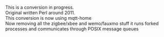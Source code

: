 This is a conversion in progress.    
Original written Perl around 2011.  
This conversion is now using mqtt-home   
Now removing all the zigbee/xbee and wemo/fauxmo stuff
it runs forked processes and communicates through POSIX message queues

